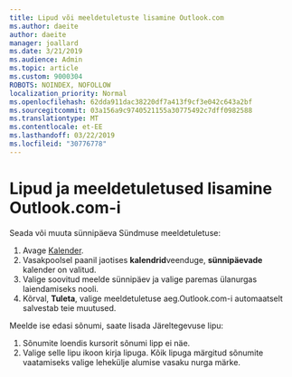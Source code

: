 ```yaml
---
title: Lipud või meeldetuletuste lisamine Outlook.com
ms.author: daeite
author: daeite
manager: joallard
ms.date: 3/21/2019
ms.audience: Admin
ms.topic: article
ms.custom: 9000304
ROBOTS: NOINDEX, NOFOLLOW
localization_priority: Normal
ms.openlocfilehash: 62dda911dac38220df7a413f9cf3e042c643a2bf
ms.sourcegitcommit: 03a156a9c9740521155a30775492c7dff0982588
ms.translationtype: MT
ms.contentlocale: et-EE
ms.lasthandoff: 03/22/2019
ms.locfileid: "30776778"
---
```

# <a name="adding-flags-and-reminders-in-outlookcom"></a>Lipud ja meeldetuletused lisamine Outlook.com-i

Seada või muuta sünnipäeva Sündmuse meeldetuletuse:

1. Avage [Kalender](https://outlook.live.com/calendar/).
1. Vasakpoolsel paanil jaotises **kalendrid**veenduge, **sünnipäevade** kalender on valitud.
1. Valige soovitud meelde sünnipäev ja valige paremas ülanurgas laiendamiseks nooli.
1. Kõrval, **Tuleta**, valige meeldetuletuse aeg.Outlook.com-i automaatselt salvestab teie muutused.

Meelde ise edasi sõnumi, saate lisada Järeltegevuse lipu:

1. Sõnumite loendis kursorit sõnumi lipp ei näe.
1. Valige selle lipu ikoon kirja lipuga. Kõik lipuga märgitud sõnumite vaatamiseks valige lehekülje alumise vasaku nurga märke.